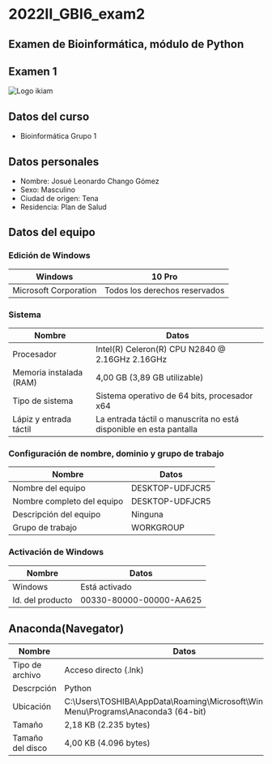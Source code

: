 # 2022II_GBI6_exam2
## Examen de Bioinformática, módulo de Python
## Examen 1
![Logo ikiam](https://user-images.githubusercontent.com/104948498/216205487-bf863d1d-8aa7-4d5f-adc5-04a9d1d086ab.png)
## Datos del curso
- Bioinformática Grupo 1
## Datos personales
- Nombre: Josué Leonardo Chango Gómez
- Sexo: Masculino
- Ciudad de origen: Tena
- Residencia: Plan de Salud
## Datos del equipo
### Edición de Windows
| Windows | 10 Pro |
| --- | --- |
| Microsoft Corporation | Todos los derechos reservados |

### Sistema
| Nombre | Datos |
| --- | --- |
| Procesador | Intel(R) Celeron(R) CPU N2840 @ 2.16GHz 2.16GHz |
| Memoria instalada (RAM) | 4,00 GB (3,89 GB utilizable) |
| Tipo de sistema | Sistema operativo de 64 bits, procesador x64 |
| Lápiz y entrada táctil | La entrada táctil o manuscrita no está disponible en esta pantalla |

### Configuración de nombre, dominio y grupo de trabajo
| Nombre | Datos |
| --- | --- |
| Nombre del equipo | DESKTOP-UDFJCR5 |
| Nombre completo del equipo | DESKTOP-UDFJCR5 |
| Descripción del equipo | Ninguna |
| Grupo de trabajo | WORKGROUP |

### Activación de Windows
| Nombre | Datos |
| --- | --- |
| Windows | Está activado |
| Id. del producto | 00330-80000-00000-AA625 |

## Anaconda(Navegator)
| Nombre | Datos |
| --- | --- |
| Tipo de archivo | Acceso directo (.lnk) |
| Descrpción | Python |
| Ubicación | C:\Users\TOSHIBA\AppData\Roaming\Microsoft\Windows\Start Menu\Programs\Anaconda3 (64-bit) |
| Tamaño | 2,18 KB (2.235 bytes) |
| Tamaño del disco | 4,00 KB (4.096 bytes) |
